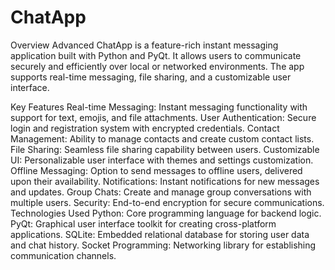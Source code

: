 # ChatApp
Overview
Advanced ChatApp is a feature-rich instant messaging application built with Python and PyQt. It allows users to communicate securely and efficiently over local or networked environments. The app supports real-time messaging, file sharing, and a customizable user interface.

Key Features
Real-time Messaging: Instant messaging functionality with support for text, emojis, and file attachments.
User Authentication: Secure login and registration system with encrypted credentials.
Contact Management: Ability to manage contacts and create custom contact lists.
File Sharing: Seamless file sharing capability between users.
Customizable UI: Personalizable user interface with themes and settings customization.
Offline Messaging: Option to send messages to offline users, delivered upon their availability.
Notifications: Instant notifications for new messages and updates.
Group Chats: Create and manage group conversations with multiple users.
Security: End-to-end encryption for secure communications.
Technologies Used
Python: Core programming language for backend logic.
PyQt: Graphical user interface toolkit for creating cross-platform applications.
SQLite: Embedded relational database for storing user data and chat history.
Socket Programming: Networking library for establishing communication channels.
